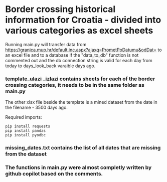 # Border crossing historical information for Croatia - divided into various categories as excel sheets

Running main.py will transfer data from https://granica.mup.hr/default.inc.aspx?ajaxq=PrometPoDatumu&odDat= to an
excel file and to a database if the "data_to_db" function is not commented out and the db connection string is valid
for each day from today to days_look_back varaible days ago.

### template_ulazi _izlazi contains sheets for each of the border crossing categories, it needs to be in the same folder as main.py

The other xlsx file beside the template is a mined dataset from the date in the filename - 3500 days ago.

Required imports:
```
pip install requests
pip install pandas
pip install pyodbc
```

### missing_dates.txt contains the list of all dates that are missing from the dataset


### The functions in main.py were almost completly written by github copilot based on the comments.

